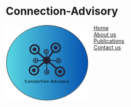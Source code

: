 # Connection-Advisory
<dl>
<img src="Logo.png" style="border: 0pt none; margin-bottom: 1em; float: left; margin-right: 1em;" height="200">
<p style="text-align: left;">
</p>
</dl>

<div class="actions button-container">
    <a href="#" class="button primary">Home</a><br />
    <a href="#" class="button primary">About us</a><br />
    <a href="#" class="button primary">Publications</a><br />
    <a href="#" class="button primary">Contact us</a><br />
    </div>
</div>
